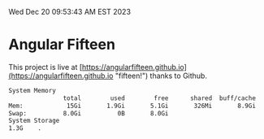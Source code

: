 Wed Dec 20 09:53:43 AM EST 2023

# Angular Fifteen


This project is live at [https://angularfifteen.github.io](https://angularfifteen.github.io "fifteen!") thanks to Github.

```bash
System Memory
               total        used        free      shared  buff/cache   available
Mem:            15Gi       1.9Gi       5.1Gi       326Mi       8.9Gi        13Gi
Swap:          8.0Gi          0B       8.0Gi
System Storage
1.3G	.
```
```bash
